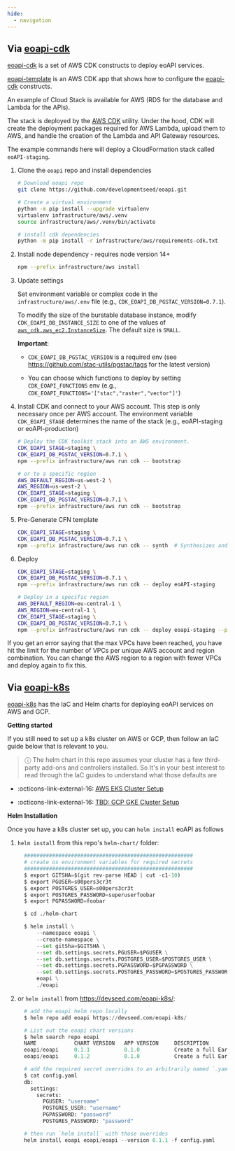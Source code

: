```yaml
---
hide:
  - navigation
---
```



## Via [eoapi-cdk](https://github.com/developmentseed/eoapi-cdk)


[eoapi-cdk](https://github.com/developmentseed/eoapi-cdk) is a set of AWS CDK constructs to deploy eoAPI services.

[eoapi-template](https://github.com/developmentseed/eoapi-template) is an AWS CDK app that shows how to configure the [eoapi-cdk](https://github.com/developmentseed/eoapi-cdk) constructs.

An example of Cloud Stack is available for AWS (RDS for the database and Lambda for the APIs).

The stack is deployed by the [AWS CDK](https://aws.amazon.com/cdk/) utility. Under the hood, CDK will create the deployment packages required for AWS Lambda, upload them to AWS, and handle the creation of the Lambda and API Gateway resources.

The example commands here will deploy a CloudFormation stack called `eoAPI-staging`.

1. Clone the `eoapi` repo and install dependencies
    ```bash
    # Download eoapi repo
    git clone https://github.com/developmentseed/eoapi.git

    # Create a virtual environment
    python -m pip install --upgrade virtualenv
    virtualenv infrastructure/aws/.venv
    source infrastructure/aws/.venv/bin/activate

    # install cdk dependencies
    python -m pip install -r infrastructure/aws/requirements-cdk.txt
    ```

2. Install node dependency - requires node version 14+
    ```bash
    npm --prefix infrastructure/aws install
    ```

3. Update settings

    Set environment variable or complex code in the `infrastructure/aws/.env` file (e.g., `CDK_EOAPI_DB_PGSTAC_VERSION=0.7.1`).

    To modify the size of the burstable database instance, modify `CDK_EOAPI_DB_INSTANCE_SIZE` to one of the values of [`aws_cdk.aws_ec2.InstanceSize`](https://docs.aws.amazon.com/cdk/api/v2/python/aws_cdk.aws_ec2/InstanceSize.html#instancesize).
    The default size is `SMALL`.

    **Important**:

      - `CDK_EOAPI_DB_PGSTAC_VERSION` is a required env (see https://github.com/stac-utils/pgstac/tags for the latest version)

      - You can choose which functions to deploy by setting `CDK_EOAPI_FUNCTIONS` env (e.g., `CDK_EOAPI_FUNCTIONS='["stac","raster","vector"]'`)


4. Install CDK and connect to your AWS account. This step is only necessary once per AWS account. The environment variable `CDK_EOAPI_STAGE` determines the name of the stack
(e.g., eoAPI-staging or eoAPI-production)
    ```bash
    # Deploy the CDK toolkit stack into an AWS environment.
    CDK_EOAPI_STAGE=staging \
    CDK_EOAPI_DB_PGSTAC_VERSION=0.7.1 \
    npm --prefix infrastructure/aws run cdk -- bootstrap

    # or to a specific region
    AWS_DEFAULT_REGION=us-west-2 \
    AWS_REGION=us-west-2 \
    CDK_EOAPI_STAGE=staging \
    CDK_EOAPI_DB_PGSTAC_VERSION=0.7.1 \
    npm --prefix infrastructure/aws run cdk -- bootstrap
    ```

5. Pre-Generate CFN template

    ```bash
    CDK_EOAPI_STAGE=staging \
    CDK_EOAPI_DB_PGSTAC_VERSION=0.7.1 \
    npm --prefix infrastructure/aws run cdk -- synth  # Synthesizes and prints the CloudFormation template for this stack
    ```

6. Deploy

    ```bash
    CDK_EOAPI_STAGE=staging \
    CDK_EOAPI_DB_PGSTAC_VERSION=0.7.1 \
    npm --prefix infrastructure/aws run cdk -- deploy eoAPI-staging

    # Deploy in a specific region
    AWS_DEFAULT_REGION=eu-central-1 \
    AWS_REGION=eu-central-1 \
    CDK_EOAPI_STAGE=staging \
    CDK_EOAPI_DB_PGSTAC_VERSION=0.7.1 \
    npm --prefix infrastructure/aws run cdk -- deploy eoapi-staging --profile {my-aws-profile}
    ```

If you get an error saying that the max VPCs have been reached, you have hit the limit for the number of VPCs per unique AWS account and region combination. You can change the AWS region to a region with fewer VPCs and deploy again to fix this.

## Via [eoapi-k8s](https://github.com/developmentseed/eoapi-k8s)

[eoapi-k8s](https://github.com/developmentseed/eoapi-k8s) has the IaC and Helm charts for deploying eoAPI services on AWS and GCP.

**Getting started**

If you still need to set up a k8s cluster on AWS or GCP, then follow an IaC guide below that is relevant to you.

> &#9432; The helm chart in this repo assumes your cluster has a few third-party add-ons and controllers installed. So
> It's in your best interest to read through the IaC guides to understand what those defaults are

* :octicons-link-external-16: [AWS EKS Cluster Setup](https://github.com/developmentseed/eoapi-k8s/blob/main/docs/aws-eks.md)

* :octicons-link-external-16: [TBD: GCP GKE Cluster Setup](https://github.com/developmentseed/eoapi-k8s/blob/main/docs/gcp-gke.md)

**Helm Installation**

Once you have a k8s cluster set up, you can `helm install` eoAPI as follows

1. `helm install` from this repo's `helm-chart/` folder:

    ```python
      ######################################################
      # create os environment variables for required secrets
      ######################################################
      $ export GITSHA=$(git rev-parse HEAD | cut -c1-10)
      $ export PGUSER=s00pers3cr3t
      $ export POSTGRES_USER=s00pers3cr3t
      $ export POSTGRES_PASSWORD=superuserfoobar
      $ export PGPASSWORD=foobar

      $ cd ./helm-chart

      $ helm install \
          --namespace eoapi \
          --create-namespace \
          --set gitSha=$GITSHA \
          --set db.settings.secrets.PGUSER=$PGUSER \
          --set db.settings.secrets.POSTGRES_USER=$POSTGRES_USER \
          --set db.settings.secrets.PGPASSWORD=$PGPASSWORD \
          --set db.settings.secrets.POSTGRES_PASSWORD=$POSTGRES_PASSWORD \
          eoapi \
          ./eoapi
    ```

2. or `helm install` from https://devseed.com/eoapi-k8s/:

    ```python
      # add the eoapi helm repo locally
      $ helm repo add eoapi https://devseed.com/eoapi-k8s/

      # List out the eoapi chart versions
      $ helm search repo eoapi
      NAME            CHART VERSION   APP VERSION     DESCRIPTION
      eoapi/eoapi     0.1.1           0.1.0           Create a full Earth Observation API with Metada...
      eoapi/eoapi     0.1.2           0.1.0           Create a full Earth Observation API with Metada...

      # add the required secret overrides to an arbitrarily named `.yaml` file (`config.yaml` below)
      $ cat config.yaml
      db:
        settings:
          secrets:
            PGUSER: "username"
            POSTGRES_USER: "username"
            PGPASSWORD: "password"
            POSTGRES_PASSWORD: "password"

      # then run `helm install` with those overrides
      helm install eoapi eoapi/eoapi --version 0.1.1 -f config.yaml
    ```